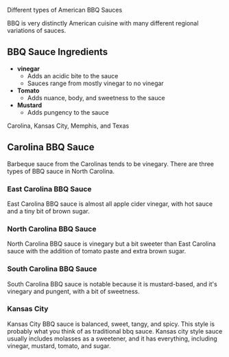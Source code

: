 Different types of American BBQ Sauces

BBQ is very distinctly American cuisine with many different regional variations of sauces.

## BBQ Sauce Ingredients

- **vinegar**
  - Adds an acidic bite to the sauce
  - Sauces range from mostly vinegar to no vinegar
- **Tomato**
  - Adds nuance, body, and sweetness to the sauce
- **Mustard**
  - Adds pungency to the sauce

Carolina, Kansas City, Memphis, and Texas

## Carolina BBQ Sauce

Barbeque sauce from the Carolinas tends to be vinegary.
There are three types of BBQ sauce in North Carolina.

### East Carolina BBQ Sauce

East Carolina BBQ sauce is almost all apple cider vinegar, with hot sauce and a tiny bit of brown sugar.

### North Carolina BBQ Sauce

North Carolina BBQ sauce is vinegary but a bit sweeter than East Carolina sauce with the addition of tomato paste and extra brown sugar.

### South Carolina BBQ Sauce

South Carolina BBQ sauce is notable because it is mustard-based, and it's vinegary and pungent, with a bit of sweetness.

### Kansas City

Kansas City BBQ sauce is balanced, sweet, tangy, and spicy. This style is probably what you think of as traditional bbq sauce. Kansas city style sauce usually includes molasses as a sweetener, and it has everything, including vinegar, mustard, tomato, and sugar.
